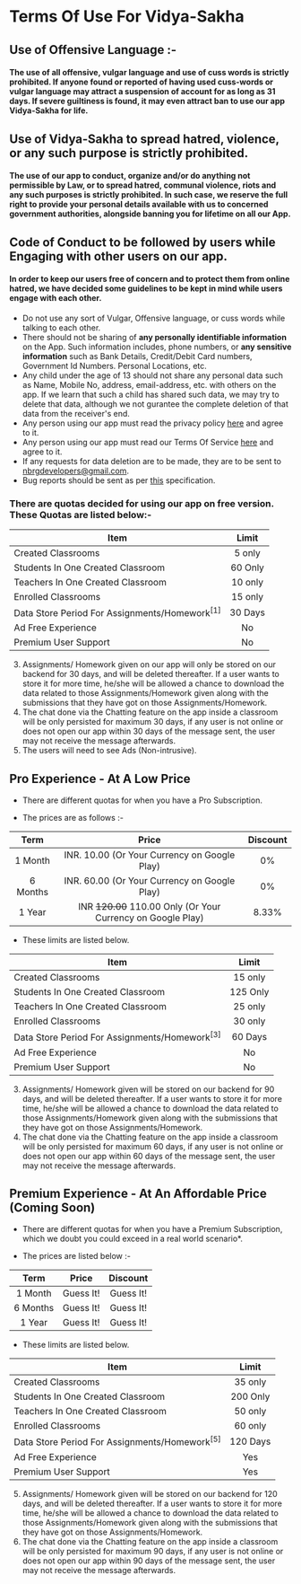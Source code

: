 # Terms Of Use For Vidya-Sakha

## Use of Offensive Language :-
#### The use of all offensive, vulgar language and use of cuss words is strictly prohibited. If anyone found or reported of having used cuss-words or vulgar language may attract a suspension of account for as long as 31 days. If severe guiltiness is found, it may even attract ban to use our app Vidya-Sakha for life.

## Use of Vidya-Sakha to spread hatred, violence, or any such purpose is strictly prohibited.

#### The use of our app to conduct, organize and/or do anything not permissible by Law, or to spread hatred, communal violence, riots and any such purposes  is strictly prohibited. In such case, we reserve the full right to provide your personal details available with us to concerned government authorities, alongside banning you for lifetime on all our App.

## Code of Conduct to be followed by users while Engaging with other users on our app.

#### In order to keep our users free of concern and to protect them from online hatred, we have decided some guidelines to be kept in mind while users engage with each other.

*	Do not use any sort of Vulgar, Offensive language, or cuss words while talking to each other.
*	There should not be sharing of **any personally identifiable information** on the App. Such information includes, phone numbers, or **any sensitive information** such as Bank Details, Credit/Debit Card numbers, Government Id Numbers. Personal Locations, etc.
*	Any child under the age of 13 should not share any personal data such as Name, Mobile No, address, email-address, etc. with others on the app. If we learn that such a child has shared such data, we may try to delete that data, although we not gurantee the complete deletion of that data from the receiver's end.
*	Any person using our app must read the privacy policy [here](https://nbrgdevelopers.wixsite.com/website/vid-sak-privacy-policy) and agree to it.
*	Any person using our app must read our Terms Of Service [here](https://nbrgdevelopers.wixsite.com/website/vid-sak-terms-os) and agree to it.
*	If any requests for data deletion are to be made, they are to be sent to [nbrgdevelopers@gmail.com](mailto:nbrgdevelopers@gmail.com).
*	Bug reports should be sent as per [this](https://github.com/nbrgdevelopers/NBRG-Vidya-Sakha#report-bugs-problems-crashes) specification.

### There are quotas decided for using our app on free version. These Quotas are listed below:-

| Item | Limit |
|---|:---:|
|Created Classrooms| 5 only |
|Students In One Created Classroom | 60 Only |
|Teachers In One Created Classroom| 10 only |
|Enrolled Classrooms| 15 only |
|Data Store Period For Assignments/Homework<sup>[1]</sup>| 30 Days |
|Ad Free Experience| No |
|Premium User Support | No |

3. Assignments/ Homework given on our app will only be stored on our backend for 30 days, and will be deleted thereafter. If a user wants to store it for more time, he/she will be allowed a chance to download the data related to those Assignments/Homework given along with the submissions that they have got on those Assignments/Homework.
4. The chat done via the Chatting feature on the app inside a classroom will be only persisted for maximum 30 days, if any user is not online or does not open our app within 30 days of the message sent, the user may not receive the message afterwards.
5. The users will need to see Ads (Non-intrusive).

## Pro Experience - At A Low Price
*	There are different quotas for when you have a Pro Subscription.

*	The prices are as follows :-

| Term | Price | Discount |
|:-----------:|:----------:|:-----------:|
| 1 Month   | INR. 10.00 (Or Your Currency on Google Play) |0% |
| 6 Months | INR. 60.00 (Or Your Currency on Google Play) | 0% |
| 1 Year | INR ~~120.00~~ 110.00 Only (Or Your Currency on Google Play) | 8.33% |


* These limits are listed below.

| Item | Limit |
|---|:---:|
|Created Classrooms| 15 only |
|Students In One Created Classroom | 125 Only |
|Teachers In One Created Classroom| 25 only |
|Enrolled Classrooms| 30 only |
|Data Store Period For Assignments/Homework<sup>[3]</sup>| 60 Days |
|Ad Free Experience| No |
|Premium User Support | No |

  3. Assignments/ Homework given will be stored on our backend for 90 days, and will be deleted thereafter. If a user wants to store it for more time, he/she will be allowed a chance to download the data related to those Assignments/Homework given along with the submissions that they have got on those Assignments/Homework.
  4. The chat done via the Chatting feature on the app inside a classroom will be only persisted for maximum 60 days, if any user is not online or does not open our app within 60 days of the message sent, the user may not receive the message afterwards.

## Premium Experience - At An Affordable Price (Coming Soon)
*	There are different quotas for when you have a Premium Subscription, which we doubt you could exceed in a real world scenario*.

*	The prices are listed below :-

| Term | Price | Discount |
|:-----------:|:----------:|:-----------:|
| 1 Month   | Guess It! | Guess It! |
| 6 Months | Guess It! | Guess It! |
| 1 Year | Guess It! | Guess It! |

* These limits are listed below.

| Item | Limit |
|---|:---:|
|Created Classrooms| 35 only |
|Students In One Created Classroom | 200 Only |
|Teachers In One Created Classroom| 50 only |
|Enrolled Classrooms| 60 only |
|Data Store Period For Assignments/Homework<sup>[5]</sup>| 120 Days |
|Ad Free Experience| Yes |
|Premium User Support | Yes |

  5. Assignments/ Homework given will be stored on our backend for 120 days, and will be deleted thereafter. If a user wants to store it for more time, he/she will be allowed a chance to download the data related to those Assignments/Homework given along with the submissions that they have got on those Assignments/Homework.
  6. The chat done via the Chatting feature on the app inside a classroom will be only persisted for maximum 90 days, if any user is not online or does not open our app within 90 days of the message sent, the user may not receive the message afterwards.